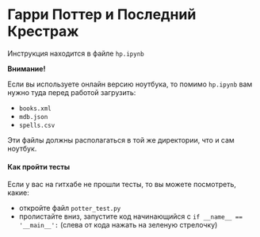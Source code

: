 # Гарри Поттер и Последний Крестраж

Инструкция находится в файле `hp.ipynb`

**Внимание!**  

Если вы используете онлайн версию ноутбука, то помимо `hp.ipynb` вам нужно туда перед работой загрузить:

- `books.xml`
- `mdb.json`
- `spells.csv`

Эти файлы должны располагаться в той же директории, что и сам ноутбук.

#### Как пройти тесты

Если у вас на гитхабе не прошли тесты, то вы можете посмотреть, какие:
- откройте файл `potter_test.py`
- пролистайте вниз, запустите код начинающийся с `if __name__ == '__main__':` (слева от кода нажать на зеленую стрелочку)